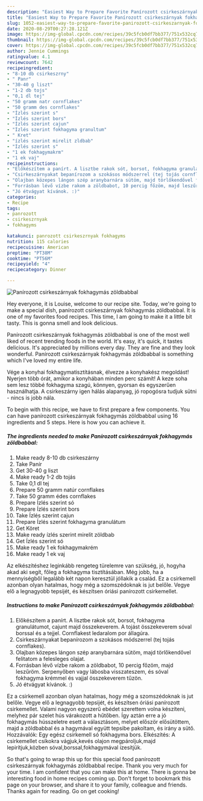 ```yaml
---
description: "Easiest Way to Prepare Favorite Panírozott csirkeszárnyak fokhagymás zöldbabbal"
title: "Easiest Way to Prepare Favorite Panírozott csirkeszárnyak fokhagymás zöldbabbal"
slug: 1052-easiest-way-to-prepare-favorite-panirozott-csirkeszarnyak-fokhagymas-zoldbabbal
date: 2020-08-29T00:27:28.121Z
image: https://img-global.cpcdn.com/recipes/39c5fcb0df7bb377/751x532cq70/panirozott-csirkeszarnyak-fokhagymas-zoldbabbal-recept-foto.jpg
thumbnail: https://img-global.cpcdn.com/recipes/39c5fcb0df7bb377/751x532cq70/panirozott-csirkeszarnyak-fokhagymas-zoldbabbal-recept-foto.jpg
cover: https://img-global.cpcdn.com/recipes/39c5fcb0df7bb377/751x532cq70/panirozott-csirkeszarnyak-fokhagymas-zoldbabbal-recept-foto.jpg
author: Jennie Cummings
ratingvalue: 4.1
reviewcount: 7642
recipeingredient:
- "8-10 db csirkeszrny"
- " Panr"
- "30-40 g liszt"
- "1-2 db tojs"
- "0,1 dl tej"
- "50 gramm natr cornflakes"
- "50 gramm des cornflakes"
- "Ízlés szerint s"
- "Ízlés szerint bors"
- "Ízlés szerint cajun"
- "Ízlés szerint fokhagyma granultum"
- " Kret"
- "ízlés szerint mirelit zldbab"
- "Ízlés szerint s"
- "1 ek fokhagymakrm"
- "1 ek vaj"
recipeinstructions:
- "Előkészítem a panírt. A lisztbe rakok sót, borsot, fokhagyma granulátumot, cajunt majd összekeverem. A tojást összekeverem sóval borssal és a tejjel. Cornflakest ledaralom por állagúra."
- "Csirkeszárnyakat bepanírozom a szokásos módszerrel (tej tojás cornflakes)."
- "Olajban közepes lángon szép aranybarnára sütöm, majd törlőkendővel felitatom a felesleges olajat."
- "Forrásban lévő vízbe rakom a zöldbabot, 10 percig főzöm, majd leszűröm. Serpenyőben vagy lábosba visszateszem, és sóval fokhagyma krémmel és vajjal összekeverem tűzön."
- "Jó étvágyat kívánok. :)"
categories:
- Recipe
tags:
- panrozott
- csirkeszrnyak
- fokhagyms

katakunci: panrozott csirkeszrnyak fokhagyms 
nutrition: 115 calories
recipecuisine: American
preptime: "PT38M"
cooktime: "PT56M"
recipeyield: "4"
recipecategory: Dinner

---
```



![Panírozott csirkeszárnyak fokhagymás zöldbabbal](https://img-global.cpcdn.com/recipes/39c5fcb0df7bb377/751x532cq70/panirozott-csirkeszarnyak-fokhagymas-zoldbabbal-recept-foto.jpg)

Hey everyone, it is Louise, welcome to our recipe site. Today, we're going to make a special dish, panírozott csirkeszárnyak fokhagymás zöldbabbal. It is one of my favorites food recipes. This time, I am going to make it a little bit tasty. This is gonna smell and look delicious.

Panírozott csirkeszárnyak fokhagymás zöldbabbal is one of the most well liked of recent trending foods in the world. It's easy, it's quick, it tastes delicious. It's appreciated by millions every day. They are fine and they look wonderful. Panírozott csirkeszárnyak fokhagymás zöldbabbal is something which I've loved my entire life.

Vége a konyhai fokhagymatisztításnak, élvezze a konyhakész megoldást! Nyerjen több órát, amikor a konyhában minden perc számít! A keze soha sem lesz többé fokhagyma szagú, könnyen, gyorsan és egyszerűen használhatja. A csirkeszárny igen hálás alapanyag, jó ropogósra tudjuk sütni - nincs is jobb nála.


To begin with this recipe, we have to first prepare a few components. You can have panírozott csirkeszárnyak fokhagymás zöldbabbal using 16 ingredients and 5 steps. Here is how you can achieve it.

<!--inarticleads1-->

##### The ingredients needed to make Panírozott csirkeszárnyak fokhagymás zöldbabbal:

1. Make ready 8-10 db csirkeszárny
1. Take  Panír
1. Get 30-40 g liszt
1. Make ready 1-2 db tojás
1. Take 0,1 dl tej
1. Prepare 50 gramm natúr cornflakes
1. Take 50 gramm édes cornflakes
1. Prepare Ízlés szerint só
1. Prepare Ízlés szerint bors
1. Take Ízlés szerint cajun
1. Prepare Ízlés szerint fokhagyma granulátum
1. Get  Köret
1. Make ready ízlés szerint mirelit zöldbab
1. Get Ízlés szerint só
1. Make ready 1 ek fokhagymakrém
1. Make ready 1 ek vaj


Az elkészítéshez leginkább rengeteg türelemre van szükség, jó, hogyha akad aki segít, főleg a fokhagyma tisztításában. Még jobb, ha a mennyiségből legalább két napon keresztül jóllakik a család. Ez a csirkemell azonban olyan hatalmas, hogy még a szomszédoknak is jut belőle. Vegye elő a legnagyobb tepsijét, és készítsen óriási panírozott csirkemellet. 

<!--inarticleads2-->

##### Instructions to make Panírozott csirkeszárnyak fokhagymás zöldbabbal:

1. Előkészítem a panírt. A lisztbe rakok sót, borsot, fokhagyma granulátumot, cajunt majd összekeverem. A tojást összekeverem sóval borssal és a tejjel. Cornflakest ledaralom por állagúra.
1. Csirkeszárnyakat bepanírozom a szokásos módszerrel (tej tojás cornflakes).
1. Olajban közepes lángon szép aranybarnára sütöm, majd törlőkendővel felitatom a felesleges olajat.
1. Forrásban lévő vízbe rakom a zöldbabot, 10 percig főzöm, majd leszűröm. Serpenyőben vagy lábosba visszateszem, és sóval fokhagyma krémmel és vajjal összekeverem tűzön.
1. Jó étvágyat kívánok. :)


Ez a csirkemell azonban olyan hatalmas, hogy még a szomszédoknak is jut belőle. Vegye elő a legnagyobb tepsijét, és készítsen óriási panírozott csirkemellet. Valami nagyon egyszerű ebédet szerettem volna készíteni, melyhez pár szelet hús várakozott a hűtőben. Így aztán erre a jó fokhagymás hússzeletre esett a választásom, melyet először elősütöttem, majd a zöldbabbal és a hagymával együtt tepsibe pakoltam, és irány a sütő. Hozzávalók: Egy egész csirkemell só fokhagyma bors. Elkészítés: A csirkemellet csíkokra vágjuk,kevés olajon megpároljuk,majd lepirítjuk,közben sóval,borssal,fokhagymával ízesítjük. 

So that's going to wrap this up for this special food panírozott csirkeszárnyak fokhagymás zöldbabbal recipe. Thank you very much for your time. I am confident that you can make this at home. There is gonna be interesting food in home recipes coming up. Don't forget to bookmark this page on your browser, and share it to your family, colleague and friends. Thanks again for reading. Go on get cooking!
